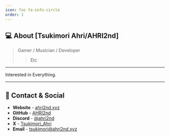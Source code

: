 ```yaml
---
icon: fas fa-info-circle
order: 1
---
```


## 💻 About [Tsukimori Ahri/AHRI2nd]

> Gamer / Musician / Developer
> > Etc

---

Interested in Everything.

---

## 🔗 Contact & Social

* **Website** - [ahri2nd.xyz](https://ahri2nd.xyz)
* **GitHub** - [AHRI2nd](https://github.com/AHRI2nd)
* **Discord** - [@ahri2nd](https://discord.com/users/762945704951545867)
* **X** - [Tsukimori_Ahri](https://x.com/Tsukimori_Ahri)
* **Email** - [tsukimori@ahri2nd.xyz](mailto:tsukimori@ahri2nd.xyz)
